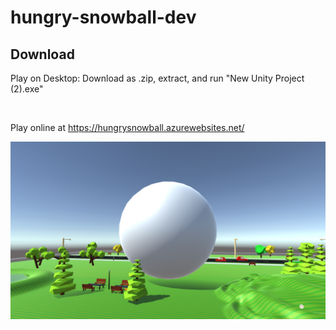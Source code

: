 # hungry-snowball-dev

## Download
Play on Desktop: Download as .zip, extract, and run "New Unity Project (2).exe"

</br>

Play online at https://hungrysnowball.azurewebsites.net/ 

![alt text](./img/1.png)
